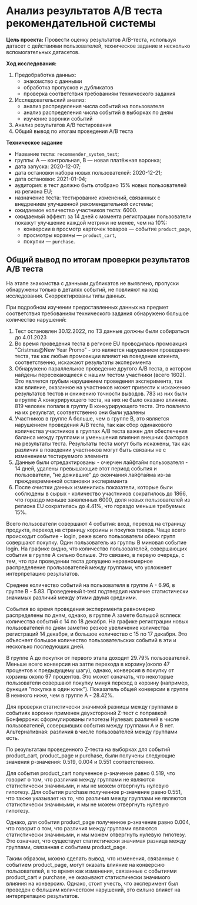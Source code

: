 # Анализ результатов А/В теста рекомендательной системы

**Цель проекта:**
Провести оценку результатов A/B-теста, используя датасет с действиями пользователей, техническое задание и несколько вспомогательных датасетов.

**Ход исследования:**
1) Предобработка данных:
    - знакомство с данными
    - обработка пропусков и дубликатов
    - проверка соответствия требованиям технического задания
2) Исследовательский анализ:
    - анализ распределения числа событий на пользователя
    - анализ распределения числа событий в выборках по дням
    - изучение воронки событий
3) Анализ результатов А/В тестирования
4) Общий вывод по итогам проведения А/В теста

**Техническое задание**

- Название теста: `recommender_system_test`;
- группы: А — контрольная, B — новая платёжная воронка;
- дата запуска: 2020-12-07;
- дата остановки набора новых пользователей: 2020-12-21;
- дата остановки: 2021-01-04;
- аудитория: в тест должно быть отобрано 15% новых пользователей из региона EU;
- назначение теста: тестирование изменений, связанных с внедрением улучшенной рекомендательной системы;
- ожидаемое количество участников теста: 6000.
- ожидаемый эффект: за 14 дней с момента регистрации пользователи покажут улучшение каждой метрики не менее, чем на 10%:
    - конверсии в просмотр карточек товаров — событие `product_page`,
    - просмотры корзины — `product_cart`,
    - покупки — `purchase`.

## Общий вывод по итогам проверки результатов А/В теста

На этапе знакомства с данными дубликатов не выявлено, пропуски обнаружены только в деталях событий, не повлияют на ход исследования. Скорректированы типы данных.

При подробном изучении предоставленных данных на предмет соответствия требованиям технического задания обнаружено большое количество нарушений:
1) Тест остановлен 30.12.2022, по ТЗ данные должны были собираться до 4.01.2023
2) Во время проведения теста в регионе EU проводилась промоакция "Cristmas@New Year Promo" - это является нарушением проведения теста, так как любые промоакции влияют на поведение клиента, соответственно, искажают результаты эксперимента
3) Обнаружено параллельное проведение другого А/В теста, в котором найдены пересекающиеся с нашим тестом участники (всего 1602). Это является грубым нарушением проведения эксперимента, так как влияние, оказанное на участников может привести к искажению результатов тестов и снижению точности выводов. 783 из них были в группе А конкурирующего теста, на них не было оказано влияние. 819 человек попали в группу В конкурирующего теста. Это повлияло на их результат, соответственно они были удалены
4) Участников в группе А больше, чем в группе В, это является нарушением проведения А/В теста, так как сбор одинакового количества участников в группах A/B теста важен для обеспечения баланса между группами и уменьшения влияния внешних факторов на результаты теста. Результаты теста могут быть искажены, так как различия в поведении участников могут быть связаны не с изменением тестируемого элемента
5) Данные были отредактированы - очерчен лайфтайм пользователя - 14 дней, удалены превышающие этот период события и пользователи, "не дожившие" до окончания лайфтайма из-за преждевременной остановки эксперимента
6) После очистки данных изменились показатели, которые были соблюдены в сырых - количество участников сократилось до 1866, что гораздо меньше заявленных 6000, доля новых пользователей из региона EU сократилась до 4.41%, что гораздо меньше требуемых 15%.

Всего пользователи совершают 4 события: вход, переход на страницу продукта, переход на страницу корзины и покупка товара. Чаще всего происходит событие - login, реже всего пользователи обеих групп совершают покупку. Один пользователь из группы В миновал событие login. На графике видно, что количество пользователей, совершающих события в группе А сильно больше. Это связано, в первую очередь, с тем, что при проведении теста допущено неравномерное распределение прользователей между группами, что усложняет интерпретацию результатов.

Среднее количество событий на пользователя в группе А - 6.96, в группе В - 5.83. Проведенный t-test подтвердил наличие статистически значимых различий между этими двумя средними.

События во время проведения эксперимента равномерно распределены по дням, однако, в группе А замете большой всплеск количества событий с 14 по 18 декабря. На графике регистрации новых пользователей по дням заметно резкое увеличение количества регистраций 14 декабря, и большое количество с 15 по 17 декабря. Это объясняет большое количество пользовательских событий в эти и несколько последующих дней.

В группе А до покупки от первого этапа доходит 29.79% пользователей. Меньше всего конверсия на эатпе перехода в корзину(около 47 процентов к предыдущему шагу), однако, конверсия в покупку от корзины около 97 процентов. Это может означать, что некоторые пользователи совершают покупку минуя переход в корзину (например, функция "покупка в один клик"). Показатель общей конверсии в группе В немного ниже, чем в группе А - 28.42%.

Для проверки статистически значимой разницы между группами в событиях воронки применен двухстороний Z-тест с поправкой Бонферрони:
сформулированы гипотезы Нулевая: различий в числе пользователей, совершивших события между группами А и В нет. Альтернативная: различия в числе пользователей между группами есть.

По результатам проведенного Z-теста на выборках для событий product_cart, product_page и purchase, были получены следующие значения p-значения: 0.519, 0.004 и 0.551 соответственно.

Для события product_cart полученное p-значение равно 0.519, что говорит о том, что различия между группами не являются статистически значимыми, и мы не можем отвергнуть нулевую гипотезу. Для события purchase полученное p-значение равно 0.551, что также указывает на то, что различия между группами не являются статистически значимыми, и мы не можем отвергнуть нулевую гипотезу.

Однако, для события product_page полученное p-значение равно 0.004, что говорит о том, что различия между группами являются статистически значимыми, и мы можем отвергнуть нулевую гипотезу. Это означает, что существует статистически значимая разница между группами, связанная с событием product_page.

Таким образом, можно сделать вывод, что изменения, связанные с событием product_page, могут оказать влияние на конверсию пользователей, в то время как изменения, связанные с событиями product_cart и purchase, не оказывают статистически значимого влияния на конверсию. Однако, стоит учесть, что эксперимент был проведен с большим количеством нарушений, это сильно влияет на интерпретацию результатов.
